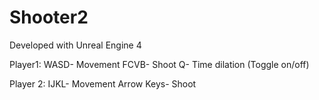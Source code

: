 # Shooter2

Developed with Unreal Engine 4

Player1:
WASD- Movement
FCVB- Shoot
Q- Time dilation (Toggle on/off)

Player 2:
IJKL- Movement
Arrow Keys- Shoot
